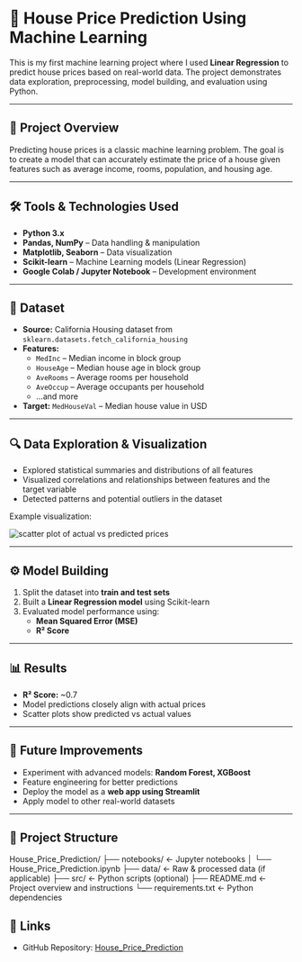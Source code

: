 # 🏡 House Price Prediction Using Machine Learning

This is my first machine learning project where I used **Linear Regression** to predict house prices based on real-world data. The project demonstrates data exploration, preprocessing, model building, and evaluation using Python.

---

## 📌 Project Overview
Predicting house prices is a classic machine learning problem. The goal is to create a model that can accurately estimate the price of a house given features such as average income, rooms, population, and housing age.

---

## 🛠 Tools & Technologies Used
- **Python 3.x**  
- **Pandas, NumPy** – Data handling & manipulation  
- **Matplotlib, Seaborn** – Data visualization  
- **Scikit-learn** – Machine Learning models (Linear Regression)  
- **Google Colab / Jupyter Notebook** – Development environment  

---

## 📂 Dataset
- **Source:** California Housing dataset from `sklearn.datasets.fetch_california_housing`  
- **Features:**  
  - `MedInc` – Median income in block group  
  - `HouseAge` – Median house age in block group  
  - `AveRooms` – Average rooms per household  
  - `AveOccup` – Average occupants per household  
  - …and more  
- **Target:** `MedHouseVal` – Median house value in USD

---

## 🔍 Data Exploration & Visualization
- Explored statistical summaries and distributions of all features  
- Visualized correlations and relationships between features and the target variable  
- Detected patterns and potential outliers in the dataset  

Example visualization:  

![scatter plot of actual vs predicted prices](link-to-image-if-uploaded)

---

## ⚙️ Model Building
1. Split the dataset into **train and test sets**  
2. Built a **Linear Regression model** using Scikit-learn  
3. Evaluated model performance using:
   - **Mean Squared Error (MSE)**  
   - **R² Score**  

---

## 📊 Results
- **R² Score:** ~0.7  
- Model predictions closely align with actual prices  
- Scatter plots show predicted vs actual values

---

## 🚀 Future Improvements
- Experiment with advanced models: **Random Forest, XGBoost**  
- Feature engineering for better predictions  
- Deploy the model as a **web app using Streamlit**  
- Apply model to other real-world datasets  

---

## 📁 Project Structure
House_Price_Prediction/
├── notebooks/ ← Jupyter notebooks
│ └── House_Price_Prediction.ipynb
├── data/ ← Raw & processed data (if applicable)
├── src/ ← Python scripts (optional)
├── README.md ← Project overview and instructions
└── requirements.txt ← Python dependencies

## 🔗 Links
- GitHub Repository: [House_Price_Prediction](https://github.com/kunu55/House_Price_Prediction)
